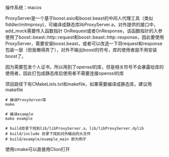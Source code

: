 操作系统：macos

ProxyServer是一个基于boost.asio和boost.beast的中间人代理工具（类似fiddler/mitmproxy)，可编译成静态库libProxyServer.a，对外提供的接口中，add_mock需要传入函数指针 OnRequest或者OnResponse，该函数指针的入参使用了boost::beast::http::request和boost::beast::http::response，因此要使用ProxyServer，需要安装boost.beast，或者可以改造一下将request和response包装一层（但我懒得弄了），对外不输出boost的符号，库的使用者就不用安装boost了。

因为需要签发个人证书，所以用到了openssl的库，但是相关符号不会暴露给库的使用者，因此打包成静态库后使用者不需要连接openssl的库

项目路径下有CMakeLists.txt和makefile，如果需要编译成静态库，建议用makefile

```shell
# 编译ProxyServer库
make

# 编译example
make example

# build目录下找到lib/libProxyServer.a、lib/libProxyServer.dylib
# build/include 目录下找到对外输出的头文件
# build/example/example_main 即为例子
```

使用cmake可以直接用Clion打开
